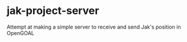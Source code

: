 # jak-project-server
Attempt at making a simple server to receive and send Jak's position in OpenGOAL
